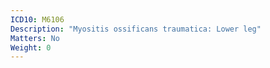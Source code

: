 ```yaml
---
ICD10: M6106
Description: "Myositis ossificans traumatica: Lower leg"
Matters: No
Weight: 0
---
```

